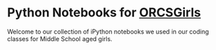 # Python Notebooks for [ORCSGirls](http://www.orcsgirls.org)

Welcome to our collection of iPython notebooks we used in our coding classes for Middle School aged girls.  
